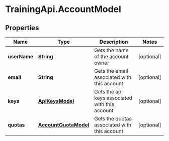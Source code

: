 # TrainingApi.AccountModel

## Properties
Name | Type | Description | Notes
------------ | ------------- | ------------- | -------------
**userName** | **String** | Gets the name of the account owner | [optional] 
**email** | **String** | Gets the email associated with this account | [optional] 
**keys** | [**ApiKeysModel**](ApiKeysModel.md) | Gets the api keys associated with this account | [optional] 
**quotas** | [**AccountQuotaModel**](AccountQuotaModel.md) | Gets the quotas associated with this account | [optional] 


